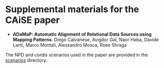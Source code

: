 # Supplemental materials for the CAiSE paper

- **ADaMaP: Automatic Alignment of Relational Data Sources using Mapping Patterns**. 
  Diego Calvanese, Avigdor Gal, Naor Haba, Davide Lanti, Marco Montali, Alessandro Mosca, Roee Shraga

The NPD and cordis scenarios used in the paper are provided in the [scenarios](scenarios) directory.
